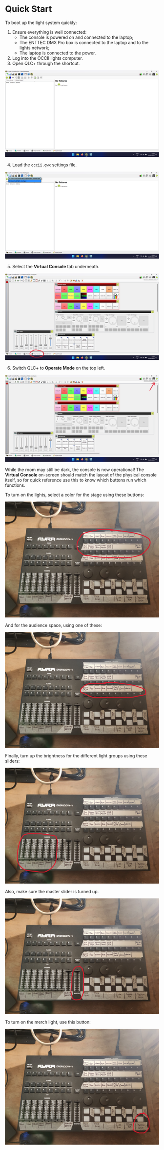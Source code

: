 # Quick Start

To boot up the light system quickly:
1. Ensure everything is well connected:
    * The console is powered on and connected to the laptop;
    * The ENTTEC DMX Pro box is connected to the laptop and to the lights network;
    * The laptop is connected to the power.
2. Log into the OCCII lights computer.
3. Open QLC+ through the shortcut.

![QLC+ start screen](./qlc-start.png)

4. Load the `occii.qwx` settings file.

![QLC+ OCCII config](./qlc-open-config.png)

5. Select the **Virtual Console** tab underneath.

![QLC+ VC tab](./qlc-vc-tab.png)

6. Switch QLC+ to **Operate Mode** on the top left.

![QLC+ VC Operate Mode](./qlc-vc-start.png)

While the room may still be dark, the console is now operational! The **Virtual Console** on-screen should match the layout of the physical console itself, so for quick reference use this to know which buttons run which functions.

To turn on the lights, select a color for the stage using these buttons:

![Digicon stage color buttons](./console-colors-stage.jpeg)

And for the audience space, using one of these:

![Digicon room color buttons](./console-colors-room.jpeg)

Finally, turn up the brightness for the different light groups using these sliders:

![Digicon dimmer sliders](./console-sliders.jpeg)

Also, make sure the master slider is turned up.

![Digicon master slider](./console-slider-master.jpeg)

To turn on the merch light, use this button:

![Digicon merch button](./console-merch-light.jpeg)
